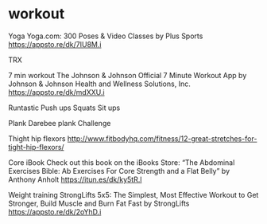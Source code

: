 # workout

Yoga
  Yoga.com: 300 Poses & Video Classes by Plus Sports
https://appsto.re/dk/7IU8M.i

TRX

7 min workout
  The Johnson & Johnson Official 7 Minute Workout App by Johnson & Johnson Health and Wellness Solutions, Inc.
https://appsto.re/dk/mdXXU.i

Runtastic
  Push ups
  Squats
  Sit ups
  
Plank
  Darebee plank Challenge
  
Thight hip flexors
  http://www.fitbodyhq.com/fitness/12-great-stretches-for-tight-hip-flexors/
  
Core 
  iBook Check out this book on the iBooks Store: “The Abdominal Exercises Bible: Ab Exercises For Core Strength and a Flat Belly” by Anthony Anholt https://itun.es/dk/ky5tR.l
  
Weight training 
  StrongLifts 5x5: The Simplest, Most Effective Workout to Get Stronger, Build Muscle and Burn Fat Fast by StrongLifts
https://appsto.re/dk/2oYhD.i

